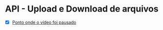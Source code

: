 # API - Upload e Download de arquivos

-[x] [Ponto onde o vídeo foi pausado](https://youtu.be/dBoVlBhjkks?t=771)